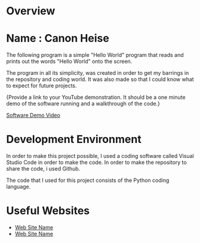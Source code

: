 # Overview
# Name : Canon Heise

The following program is a simple "Hello World" program that reads and prints out the words "Hello World"
onto the screen.

The program in all its simplicity, was created in order to get my barrings in the repository and coding
world. It was also made so that I could know what to expect for future projects.

{Provide a link to your YouTube demonstration.  It should be a one minute demo of the software running and a walkthrough of the code.}

[Software Demo Video](http://youtube.link.goes.here)

# Development Environment

In order to make this project possible, I used a coding software called Visual Studio Code in order to 
make the code. In order to make the repository to share the code, i used Github.

The code that I used for this project consists of the Python coding language.

# Useful Websites

* [Web Site Name](http://url.link.goes.here)
* [Web Site Name](http://url.link.goes.here)